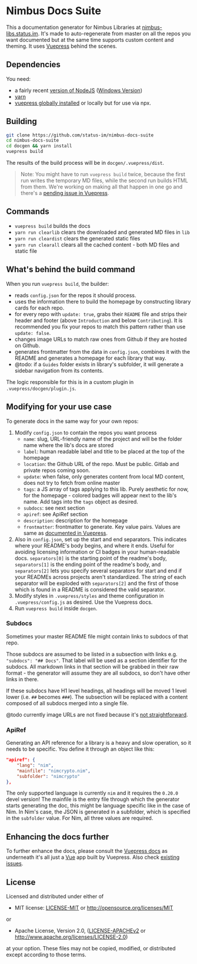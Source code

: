 # Nimbus Docs Suite

This a documentation generator for Nimbus Libraries at [nimbus-libs.status.im](https://nimbus-libs.status.im). It's made to auto-regenerate from master on all the repos you want documented but at the same time supports custom content and theming. It uses [Vuepress](https://v1.vuepress.vuejs.org) behind the scenes.

## Dependencies

You need:

- a fairly recent [version of NodeJS](https://github.com/nvm-sh/nvm) ([Windows Version](https://github.com/coreybutler/nvm-windows))
- [yarn](https://yarnpkg.com/en/)
- [vuepress globally installed](https://vuepress.vuejs.org/) or locally but for use via npx.

## Building

```bash
git clone https://github.com/status-im/nimbus-docs-suite
cd nimbus-docs-suite
cd docgen && yarn install
vuepress build
```

The results of the build process will be in `docgen/.vuepress/dist`.

> Note: You might have to run `vuepress build` twice, because the first run writes the temporary MD files, while the second run builds HTML from them. We're working on making all that happen in one go and there's a [pending issue in Vuepress](https://github.com/vuejs/vuepress/issues/1613).

## Commands

- `vuepress build` builds the docs
- `yarn run clearlib` clears the downloaded and generated MD files in `lib`
- `yarn run cleardist` clears the generated static files
- `yarn run clearall` clears all the cached content - both MD files and static file

## What's behind the build command

When you run `vuepress build`, the builder:

- reads `config.json` for the repos it should process.
- uses the information there to build the homepage by constructing library cards for each repo.
- for every repo with `update: true`, grabs their `README` file and strips their header and footer (above `Introduction` and below `Contributing`). It is recommended you fix your repos to match this pattern rather than use `update: false`.
- changes image URLs to match raw ones from Github if they are hosted on Github.
- generates frontmatter from the data in `config.json`, combines it with the README and generates a homepage for each library that way.
- @todo: if a `Guides` folder exists in library's subfolder, it will generate a sidebar navigation from its contents.

The logic responsible for this is in a custom plugin in `.vuepress/docgen/plugin.js`.

## Modifying for your use case

To generate docs in the same way for your own repos:

1. Modify `config.json` to contain the repos you want process
    - `name`: slug, URL-friendly name of the project and will be the folder name where the lib's docs are stored
    - `label`: human readable label and title to be placed at the top of the homepage
    - `location`: the Github URL of the repo. Must be public. Gitlab and private repos coming soon.
    - `update`: when false, only generates content from local MD content, does not try to fetch from online master
    - `tags`: a JS array of tags applying to this lib. Purely aesthetic for now, for the homepage - colored badges will appear next to the lib's name. Add tags into the `tags` object as desired.
    - `subdocs`: see next section
    - `apiref`: see ApiRef section
    - `description`: description for the homepage
    - `frontmatter`: frontmatter to generate. Key value pairs. Values are same as [documented in Vuepress](https://v1.vuepress.vuejs.org/guide/frontmatter.html).
2. Also in `config.json`, set up the start and end separators. This indicates where your README's body begins, and where it ends. Useful for avoiding licensing information or CI badges in your human-readable docs. `separators[0]` is the starting point of the readme's body, `separators[1]` is the ending point of the readme's body, and `separators[2]` lets you specify several separators for start and end if your READMEs across projects aren't standardized. The string of each separator will be exploded with `separators[2]` and the first of those which is found in a README is considered the valid separator.
3. Modify styles in `.vuepress/styles` and theme configuration in `.vuepress/config.js` as desired. Use the Vuepress docs.
4. Run `vuepress build` inside `docgen`.

### Subdocs

Sometimes your master README file might contain links to subdocs of that repo. 

Those subdocs are assumed to be listed in a subsection with links e.g. `"subdocs": "## Docs"`. That label will be used as a section identifier for the subdocs. All markdown links in that section will be grabbed in their raw format - the generator will assume they are all subdocs, so don't have other links in there.

If these subdocs have H1 level headings, all headings will be moved 1 level lower (i.e. `##` becomes `###`). The subsection will be replaced with a content composed of all subdocs merged into a single file.

@todo currently image URLs are not fixed because it's [not straightforward](https://github.com/status-im/nimbus-docs-suite/issues/6).

### ApiRef

Generating an API reference for a library is a heavy and slow operation, so it needs to be specific. You define it through an object like this:

```json
"apiref": {
    "lang": "nim",
    "mainfile": "nimcrypto.nim",
    "subfolder": "nimcrypto"
},
```

The only supported language is currently `nim` and it requires the `0.20.0` devel version! The mainfile is the entry file through which the generator starts generating the doc, this might be language specific like in the case of Nim. In Nim's case, the JSON is generated in a subfolder, which is specified in the `subfolder` value. For Nim, all three values are required.

## Enhancing the docs further

To further enhance the docs, please consult the [Vuepress docs](https://v1.vuepress.vuejs.org) as underneath it's all just a [Vue](https://vuejs.org) app built by Vuepress. Also check [existing issues](https://github.com/status-im/nimbus-docs-suite/issues).

## License

Licensed and distributed under either of

* MIT license: [LICENSE-MIT](LICENSE-MIT) or http://opensource.org/licenses/MIT

or

* Apache License, Version 2.0, ([LICENSE-APACHEv2](LICENSE-APACHEv2) or http://www.apache.org/licenses/LICENSE-2.0)

at your option. These files may not be copied, modified, or distributed except according to those terms.
